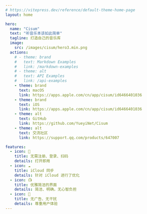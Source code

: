 ```yaml
---
# https://vitepress.dev/reference/default-theme-home-page
layout: home

hero:
  name: "Cisum"
  text: "听音乐本该如此简单"
  tagline: 打造自己的音乐库
  image: 
    src: /images/cisum/hero3.min.png
  actions:
    # - theme: brand
    #   text: Markdown Examples
    #   link: /markdown-examples
    # - theme: alt
    #   text: API Examples
    #   link: /api-examples
    - theme: brand
      text: macOS
      link: https://apps.apple.com/cn/app/cisum/id6466401036
    - theme: brand
      text: iOS
      link: https://apps.apple.com/cn/app/cisum/id6466401036
    - theme: alt
      text: GitHub
      link: https://github.com/YueyiNet/Cisum
    - theme: alt
      text: 交流社区
      link: https://support.qq.com/products/647007

features:
  - icon: 🔕
    title: 无需注册、登录、扫码
    details: 打开即用
  - icon: ☁️
    title: iCloud 同步
    details: 针对 iCloud 进行了优化
  - icon: 📺
    title: 优雅简洁的界面
    details: 简洁、明确，无心智负担
  - icon: 🍵
    title: 无广告、无干扰
    details: 尊重用户体验
---
```


<div class="flex flex-col items-center justify-center my-12">
  <div class="w-3/4 shadow-2xl">
    <img src="/images/cisum/hero.min.png" class="" alt="">
  </div>
</div>
